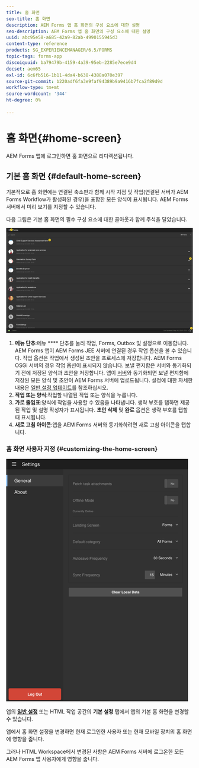 ```yaml
---
title: 홈 화면
seo-title: 홈 화면
description: AEM Forms 앱 홈 화면의 구성 요소에 대한 설명
seo-description: AEM Forms 앱 홈 화면의 구성 요소에 대한 설명
uuid: abc95e58-a685-42a9-82ab-4990155945d3
content-type: reference
products: SG_EXPERIENCEMANAGER/6.5/FORMS
topic-tags: forms-app
discoiquuid: ba79479b-4159-4a39-95eb-2285e7ece9d4
docset: aem65
exl-id: 6c6fb516-1b11-4da4-b638-4388a070e397
source-git-commit: b220adf6fa3e9faf94389b9a9416b7fca2f89d9d
workflow-type: tm+mt
source-wordcount: '344'
ht-degree: 0%

---
```


# 홈 화면{#home-screen}

AEM Forms 앱에 로그인하면 홈 화면으로 리디렉션됩니다.

## 기본 홈 화면 {#default-home-screen}

기본적으로 홈 화면에는 연결된 축소판과 함께 시작 지점 및 작업(연결된 서버가 AEM Forms Workflow가 활성화된 경우)을 포함한 모든 양식이 표시됩니다. AEM Forms 서버에서 미리 보기를 지정할 수 있습니다.

다음 그림은 기본 홈 화면의 필수 구성 요소에 대한 콜아웃과 함께 주석을 달았습니다.

![Forms 앱 홈 화면](assets/home-screen-1.png)

<!--Click to enlarge

![home-screen-1-1](assets/home-screen-1-1.png)-->

1. **메뉴 단추**:메뉴  **** 단추를 눌러 작업, Forms, Outbox 및 설정으로 이동합니다. AEM Forms 앱이 AEM Forms JEE 서버에 연결된 경우 작업 옵션을 볼 수 있습니다. 작업 옵션은 작업에서 생성된 초안을 프로세스에 저장합니다. AEM Forms OSGi 서버의 경우 작업 옵션이 표시되지 않습니다. 보낼 편지함은 서버와 동기화되기 전에 저장된 양식과 초안을 저장합니다. 앱이 [서버](../../forms/using/sync-app.md)와 동기화되면 보낼 편지함에 저장된 모든 양식 및 초안이 AEM Forms 서버에 업로드됩니다. 설정에 대한 자세한 내용은 [일반 설정 업데이트](../../forms/using/update-general-settings.md)를 참조하십시오.
1. **작업 또는 양식**:작업할 나열된 작업 또는 양식을 누릅니다.
1. **가로 줄임표**:양식에 작업을 사용할 수 있음을 나타냅니다. 생략 부호를 탭하면 제공된 작업 및 설명 작성자가 표시됩니다. **초안 삭제** 및 **완료** 옵션은 생략 부호를 탭할 때 표시됩니다.
1. **새로 고침 아이콘**:앱을 AEM Forms 서버와 동기화하려면 새로 고침 아이콘을 탭합니다.

### 홈 화면 사용자 지정 {#customizing-the-home-screen}

![일반 설정](assets/gen-settings.png)

앱의 **[일반 설정](../../forms/using/update-general-settings.md)** 또는 HTML 작업 공간의 **기본 설정** 탭에서 앱의 기본 홈 화면을 변경할 수 있습니다.

앱에서 홈 화면 설정을 변경하면 현재 로그인한 사용자 또는 현재 모바일 장치의 홈 화면에 영향을 줍니다.

그러나 HTML Workspace에서 변경된 사항은 AEM Forms 서버에 로그온한 모든 AEM Forms 앱 사용자에게 영향을 줍니다.
